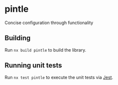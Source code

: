# pintle

Concise configuration through functionality

## Building

Run `nx build pintle` to build the library.

## Running unit tests

Run `nx test pintle` to execute the unit tests via [Jest](https://jestjs.io).
